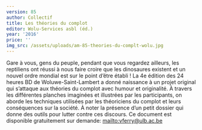 ```yaml
---
version: 85
author: Collectif
title: Les théories du complot
editor: Wolu-Services asbl (éd.)
year: '2016'
price: ''
img_src: /assets/uploads/am-85-theories-du-complt-wolu.jpg
---
```

Gare à vous, gens du peuple, pendant que vous regardez ailleurs, les reptiliens ont réussi à nous faire croire que les dinosaures existent et un nouvel ordre mondial est sur le point d’être établi ! La 4e édition des 24 heures BD de Woluwe-Saint-Lambert a donné naissance à un projet original qui s’attaque aux théories du complot avec humour et originalité. À travers les différentes planches imaginées et illustrées par les participants, on aborde les techniques utilisées par les théoriciens du complot et leurs conséquences sur la société. À noter la présence d’un petit dossier qui donne des outils pour lutter contre ces discours. Ce document est disponible gratuitement sur demande: <mailto:vferry@ulb.ac.be>
